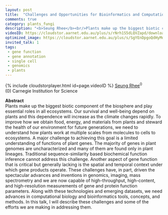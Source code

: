 ```yaml
---
layout: post
title:  "Challenges and Opportunities for Bioinformatics and Computational Biology in Plant Science"
comments: true
category: plants_fungi
description: "<b>Seung Rhee</b><br/>Plants make up the biggest biotic component of the..."
videoID: https://cloudstor.aarnet.edu.au/plus/s/rNrh1S5dLQVZapd/download
optimized_image: https://cloudstor.aarnet.edu.au/plus/s/SgYEnDpgoQdHyMd/download
invited_talk: 1
tags:
 - gene function
 - gene annotation
 - single cell
 - genomics
 - plants
---
```

{% include cloudstorplayer.html id=page.videoID %}
[<u>Seung Rhee</u>](http://dpb.carnegiescience.edu/labs/rhee-lab)<sup>0</sup><br/>
\(0\) Carnegie Institution for Science


<b>Abstract</b><br/>
Plants make up the biggest biotic component of the biosphere and play essential roles in all ecosystems. Our survival and well-being depend on plants and this dependence will increase as the climate changes rapidly. To improve how we obtain food, energy, and materials from plants and steward the health of our environment for future generations, we need to understand how plants work at multiple scales from molecules to cells to ecosystems. A major challenge to achieving this goal is a limited understanding of functions of plant genes. The majority of genes in plant genomes are uncharacterized and many of them are found only in plant lineages. Traditional sequence-similarity based biochemical function inference cannot address this challenge. Another aspect of gene function that is critical but generally lacking is the spatial and temporal context under which gene products operate. These challenges have, in part, driven the spectacular advances and inventions in genomics, imaging, mass spectrometry and we are now capable of high-throughput, high-content, and high-resolution measurements of gene and protein function parameters. Along with these technologies and emerging datasets, we need advances in computational biology and bioinformatics tools, concepts, and methods. In this talk, I will describe these challenges and some of the efforts we are making in addressing them.
